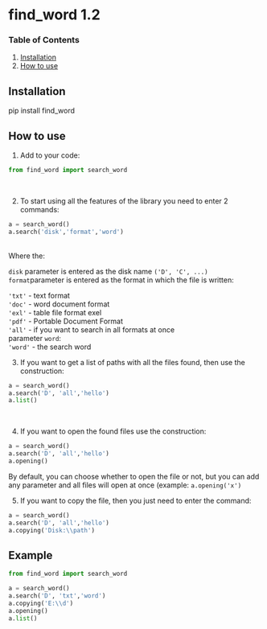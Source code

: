 
# find_word 1.2

### Table of Contents

1. [Installation](#installation)
2. [How to use](#htu)

## Installation <a name="installation"></a>
pip install find_word <br/>

## How to use <a name="htu"></a>
1. Add to your code:
```python 
from find_word import search_word
```  
<br/>

2. To start using all the features of the library you need to enter 2 commands:
```python 
a = search_word()
a.search('disk','format','word')
```  
<br/>
Where the:<br/>

```disk``` parameter is entered as the disk name ```('D', 'C', ...)```<br/>
```format```parameter is entered as the format in which the file is written:<br/>

```'txt'``` - text format<br/> 
```'doc'``` - word document format<br/> 
```'exl'``` - table file format exel<br/>
```'pdf'``` - Portable Document Format<br/>
```'all'``` - if you want to search in all formats at once<br/>
parameter ```word```:<br/>
```'word'``` - the search word<br/>

3. If you want to get a list of paths with all the files found, then use the construction:<br/>
```python 
a = search_word()
a.search('D', 'all','hello')
a.list()
```  
<br/>

4. If you want to open the found files use the construction:<br/>

```python 
a = search_word()
a.search('D', 'all','hello')
a.opening()
```  
By default, you can choose whether to open the file or not, but you can add any parameter and all files will open at once (example: ```a.opening('x')```
<br/>

5. If you want to copy the file, then you just need to enter the command:<br/>

```python 
a = search_word()
a.search('D', 'all','hello')
a.copying('Disk:\\path')
```  


## Example <a name="installation"></a>

```python
from find_word import search_word

a = search_word()
a.search('D', 'txt','word')
a.copying('E:\\d')
a.opening()
a.list() 
```
